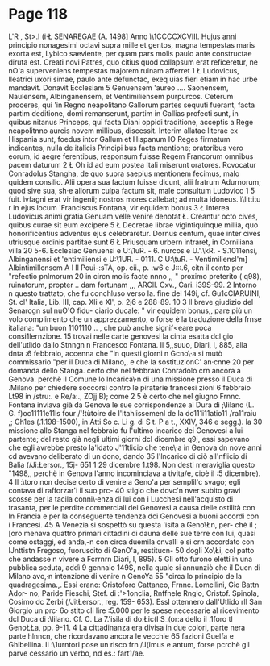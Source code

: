 # Page 118

L'R , St>.l (i·Ł SENAREGAE (A. 1498] Anno ì\1CCCCXCVIII. Hujus anni principio nonagesimi octavi supra mille et gentos, magna tempestas maris exorta est, Lybico saeviente, per quam pars molis paulo ante constructae diruta est. Creati novi Patres, quo citius quod collapsum erat reficeretur, ne nO\'a superveniens tempestas majorem ruinam afferret 1 Ł Ludovicus, Ileatrici uxori simae, paulo ante defunctac, exeq uias fieri etiam in hac urbe mandavit. Donavit Ecclesiam 5 Genuensem 'aureo .... Saonensem, Naulensem, Albinganensem, et Ventimiliensem purpurcos. Ceterum proceres, qui 'in Regno neapolitano Gallorum partes sequuti fuerant, facta partim deditione, domi remanserunt, partim in Gallias profecti sunt, in quibus nitanus Princeps, qui facta Diani oppidi traditione, acceptis a Rege neapolitnno aureis novem millibus, discessit. Interim allatae literae ex Hispania sunt, foedus intcr Gallum et Hispanum IO Reges firmatum indicantes, nulla de italicis Principi bus facta mentione; oratoribus vero eorum, id aegre ferentibus, responsum fuisse Regem Francorum omnibus pacem daturum 2 Ł Oh id ad eum postea Itali miserunt oratores. Rcvocatur Conradolus Stangha, de quo supra saepius mentionem fecimus, malo quidem consilio. Alii opera sua factum fuisse dicunt, alii fratrum Adurnorum; quod sive sua, sh·e aliorum culpa factum sit, male consultum Ludovico 1 5 fuit. ìvfagni erat vir ingenii; nostros mores callebat; ad multa idoneus. ì\littitu r in ejus locum 'Franciscus Fontana, vir equidem bonus 3 Ł Interea Ludovicus animi gratia Genuam velle venire denotat Ł. Creantur octo cives, quibus curae sit eum excipere 5 Ł Decretae librae vigintiquinque millia, quo honorificentius adventus ejus celebraretur. Dornus centum, quae inter cives utriusque ordinis partitae sunt 6 Ł Priusquam urbern intraret, in Corniliana villa 20 5-6. Ecclesiac Genuensi e U:\1uR. - 6. nurcos e U.'.\kR. - S.1011ensi, Albinganensi et \'entimiliensi e U:\1UR. - 0111. C U:\tuR. - Ventimiliensl'm] Albintimillcnscm A l Il Poui-:sTÀ, op. cii., p. :w6 e J:::.6, citn il conto per "refectio pnlmorum 20 in circn molis facte nnno ,, " proximo preterito ( q98), ruinatorum, propter .. dam fortunam ,,, ARCll. Cxv., Cari. i39S-99. 2 Intorno n questo trattato, che fu conchluso verso la. fine del 149i, cf. Gu1cCIARUINI, St. cl' Italia, Lib. III, cap. Xli e Xl\', p. 2j6 e 288-89. 10 3 Il breve giudizio del Senarcgn sul nuO\'O fidu- ciario ducale: " vir equidem bonus,, pare più un volo complimento che un apprezzamento, o forse è la traduzione della frnse italiana: "un buon 1101110 .. , che può anche signif<eare poca consi1lernzione. 15 trovai nelle carte genovesi la cinta esatta dcl gio dell'utlìdo dallo Stnngn n Francesco Fontana. Il 5,,suuo, Diari, I, 885, alla dnta :6 febbraio, accenna che "in questi giorni n Gcno\·a si mutò commissario "per il Duca di Milano,, e che la sostituzlonC' an·cnne 20 per domanda dello Stanga. certo che nel febbraio Conradolo crn ancora a Genova. perchè il Comune lo lncarica\·n di una missione presso il Duca di .Milano per chiedere soccorsi contro le piraterie francesi zioni 6 febbraio Lt98 in /stru:. e Re/a:., ZOjj B); come 2 5 è certo che nel giugno Frnnc. Fontana inviava già da Genova le sue corrispondenze al Dura di ;\Iilano (L. G. f)oc11111e11ls four /'!tùtoire de l'ltahlissemenl de la do111i11atio11 /ra11raiu ,; Gh1es (.1.198-1500), in Atti So c. Li g. di S t. P a t., XXIV, 346 e segg.). la 30 missione allo Stanga nel febbraio fu l'ultimo incarico dei Genovesi a lui partente; del resto già negli ultimi giorni dcl dicembre q9j, essi sapevano che egli avrebbe presto la'ldato J'11tlicio che tene\·a in Genova dn nove anni cd avevano deliberato di un dono, dando 35 l'lncarico di ciò all'nflicio di Balia (/Ji:Łersor., 15j- 651 1 29 dicembre 1.t98. Non desti meraviglia questo "1498,, perchè in Genova l'anno incominciava a tivita/e, cioè il :5 dicembre). 4 Il :\toro non decise certo di venire a Geno\'a per semplil'c svago; egli contava di rafforzar\'i il suo prc- 40 stigio che dovc\'n nver subito gravi scosse per la tacila conni\·enza di lui con i Lucchesi nell'acquisto di trasanta, per le perdite commerciali dei Genovesi a causa delle ostilità con In Francia e per la conseguente tendenza dci Genovesi a buoni accordi con i Francesi. 45 A Venezia si sospettò su questa \'isita a Geno\Łn, per- chè il ;\[oro menava quattro primari cittadini di dauna delle sue terre con lui, quasi come ostaggi, ed anda,-n con circa duemila cnvalli e si crn accordato con IJnttistn Fregoso, fuoruscito di GenO\'a, restitucn- 50 dogli Xo\Łi, col patto che andasse n vivere a Fcrrnrn Diari, I, 895). 5 Gli otto furono eletti in una pubblica seduta, addì 9 gennaio 149S, nella quale si annunziò che il Ducn di Milano avc,·n intenzione di venire n GenoYa 55 "circa lo principio de la quadragesima.,. Essi erano: Cristoforo Cattaneo, Frnnc. Lomcllini, Gio Battn Ador- no, Paride Fieschi, Stef. di :'>1onclia, Rnffnele Rnglo, Cristof. Spinola, Cosimo dc Zerbi (/JitŁersor., reg. 159- 653). Essl ottennero dall'Utlido rll San Giorgio un prc· 6o stito cli lire :5.000 per le spese necessarie al ricevimento dcl Duca di :\lilano. Cf. C. La 7.'isila di do:Łic(I S_(or:a dello il .1foro tl GenoŁŁa, pp. 9-11. 4 La cittadinanza era divisa in due colori, parte nera parte hlnncn, che ricordavano ancora le vecchie 65 fazioni Guelfa e Ghibellina. Il :\1urntori pose un risco frn /J(lmus e antum, forse pcrchè gll parve cessario un verbo, nd es.: fart1/ae.